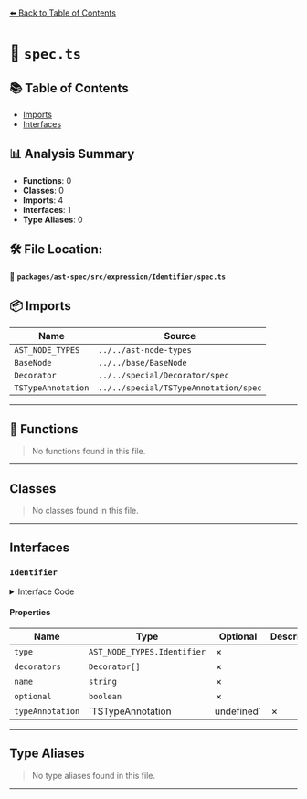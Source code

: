 [⬅️ Back to Table of Contents](../../../../../index.md)

# 📄 `spec.ts`

## 📚 Table of Contents

- [Imports](#imports)
- [Interfaces](#interfaces)

## 📊 Analysis Summary

- **Functions**: 0
- **Classes**: 0
- **Imports**: 4
- **Interfaces**: 1
- **Type Aliases**: 0

## 🛠️ File Location:
📂 **`packages/ast-spec/src/expression/Identifier/spec.ts`**

## 📦 Imports

| Name | Source |
|------|--------|
| `AST_NODE_TYPES` | `../../ast-node-types` |
| `BaseNode` | `../../base/BaseNode` |
| `Decorator` | `../../special/Decorator/spec` |
| `TSTypeAnnotation` | `../../special/TSTypeAnnotation/spec` |


---

## 🔧 Functions

> No functions found in this file.


---

## Classes

> No classes found in this file.


---

## Interfaces

### `Identifier`

<details><summary>Interface Code</summary>

```ts
export interface Identifier extends BaseNode {
  type: AST_NODE_TYPES.Identifier;
  decorators: Decorator[];
  name: string;
  optional: boolean;
  typeAnnotation: TSTypeAnnotation | undefined;
}
```
</details>

#### Properties

| Name | Type | Optional | Description |
|------|------|----------|-------------|
| `type` | `AST_NODE_TYPES.Identifier` | ✗ |  |
| `decorators` | `Decorator[]` | ✗ |  |
| `name` | `string` | ✗ |  |
| `optional` | `boolean` | ✗ |  |
| `typeAnnotation` | `TSTypeAnnotation | undefined` | ✗ |  |


---

## Type Aliases

> No type aliases found in this file.


---